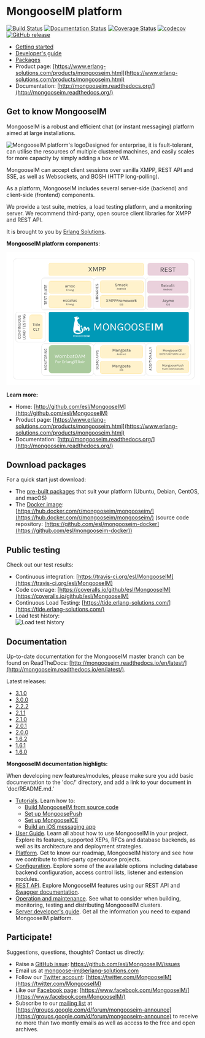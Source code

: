 # MongooseIM platform

[![Build Status](https://travis-ci.org/esl/MongooseIM.svg?branch=master)](https://travis-ci.org/esl/MongooseIM)
[![Documentation Status](https://readthedocs.org/projects/mongooseim/badge/?version=latest)](http://mongooseim.readthedocs.org/en/latest/?badge=latest)
[![Coverage Status](https://img.shields.io/coveralls/esl/MongooseIM.svg)](https://coveralls.io/r/esl/MongooseIM?branch=master)
[![codecov](https://codecov.io/gh/esl/MongooseIM/branch/master/graph/badge.svg)](https://codecov.io/gh/esl/MongooseIM)
[![GitHub release](https://img.shields.io/github/release/esl/MongooseIM.svg)](https://github.com/esl/MongooseIM/releases)


* [Getting started](http://mongooseim.readthedocs.io/en/latest/user-guide/Getting-started/)
* [Developer's guide](http://mongooseim.readthedocs.io/en/latest/developers-guide/Testing-MongooseIM/)
* [Packages](https://www.erlang-solutions.com/resources/download.html)
* Product page: [https://www.erlang-solutions.com/products/mongooseim.html](https://www.erlang-solutions.com/products/mongooseim.html)
* Documentation: [http://mongooseim.readthedocs.org/](http://mongooseim.readthedocs.org/)

## Get to know MongooseIM 
MongooseIM is a robust and efficient chat (or instant messaging) platform aimed at large installations. 

<img align="left" src="doc/MongooseIM_logo.png" alt="MongooseIM platform's logo"/>

Designed for enterprise, it is fault-tolerant, can utilise the resources of multiple clustered machines, and easily scales for more capacity by simply adding a box or VM.

MongooseIM can accept client sessions over vanilla XMPP, REST API and SSE, as well as Websockets, and BOSH (HTTP long-polling).

As a platform, MongooseIM includes several server-side (backend) and client-side (frontend) components.

We provide a test suite, metrics, a load testing platform, and a monitoring server.
We recommend third-party, open source client libraries for XMPP and REST API.

It is brought to you by [Erlang Solutions](https://www.erlang-solutions.com/).

**MongooseIM platform components**:

<img src="doc/MongooseIM_Platform_components.png" alt="MongooseIM platform schema" />

**Learn more:**

* Home: [http://github.com/esl/MongooseIM](http://github.com/esl/MongooseIM)
* Product page: [https://www.erlang-solutions.com/products/mongooseim.html](https://www.erlang-solutions.com/products/mongooseim.html)
* Documentation: [http://mongooseim.readthedocs.org/](http://mongooseim.readthedocs.org/)




## Download packages

For a quick start just download:

* The [pre-built packages](https://www.erlang-solutions.com/resources/download.html) that suit your platform (Ubuntu, Debian, CentOS, and macOS)
* The [Docker image](https://hub.docker.com/r/mongooseim/mongooseim/): [https://hub.docker.com/r/mongooseim/mongooseim/](https://hub.docker.com/r/mongooseim/mongooseim/) (source code repository: [https://github.com/esl/mongooseim-docker](https://github.com/esl/mongooseim-docker))

## Public testing

Check out our test results:

* Continuous integration: [https://travis-ci.org/esl/MongooseIM](https://travis-ci.org/esl/MongooseIM)
* Code coverage: [https://coveralls.io/github/esl/MongooseIM](https://coveralls.io/github/esl/MongooseIM)
* Continuous Load Testing: [https://tide.erlang-solutions.com/](https://tide.erlang-solutions.com/)
* Load test history:  
  ![Load test history](https://tide.erlang-solutions.com/charts/bidaily_last_year.png)


## Documentation

Up-to-date documentation for the MongooseIM master branch can be found on ReadTheDocs: [http://mongooseim.readthedocs.io/en/latest/](http://mongooseim.readthedocs.io/en/latest/).

Latest releases:
* [3.1.0](http://mongooseim.readthedocs.io/en/3.1.0/)
* [3.0.0](http://mongooseim.readthedocs.io/en/3.0.0/)
* [2.2.2](http://mongooseim.readthedocs.io/en/2.2.2/)
* [2.1.1](http://mongooseim.readthedocs.io/en/2.1.1/)
* [2.1.0](http://mongooseim.readthedocs.io/en/2.1.0/)
* [2.0.1](http://mongooseim.readthedocs.io/en/2.0.1/)
* [2.0.0](http://mongooseim.readthedocs.io/en/2.0.0/)
* [1.6.2](http://mongooseim.readthedocs.io/en/1.6.2/)
* [1.6.1](http://mongooseim.readthedocs.io/en/1.6.1/)
* [1.6.0](http://mongooseim.readthedocs.io/en/1.6.0/)

 
**MongooseIM documentation highligts:**

When developing new features/modules, please make sure you add basic documentation to the 'doc/' directory, and add a link to your document in 'doc/README.md.'

* [Tutorials](http://mongooseim.readthedocs.io/en/latest/user-guide/How-to-build/). Learn how to:
    * [Build MongooseIM from source code](doc/user-guide/How-to-build.md)
    * [Set up MongoosePush](doc/user-guide/Push-notifications.md)
    * [Set up MongooseICE](doc/user-guide/ICE_tutorial.md)
    * [Build an iOS messaging app](doc/user-guide/iOS_tutorial.md)
* [User Guide](http://mongooseim.readthedocs.io/en/latest/user-guide/Get-to-know-MongooseIM/). Learn all about how to use MongooseIM in your project. Explore its features, supported XEPs, RFCs and database backends, as well as its architecture and deployment strategies.
* [Platform](http://mongooseim.readthedocs.io/en/latest/Roadmap/). Get to know our roadmap, MongooseIM history and see how we contribute to third-party opensource projects.
* [Configuration](http://mongooseim.readthedocs.io/en/latest/Basic-configuration/). Explore some of the available options including database backend configuration, access control lists, listener and extension modules.
* [REST API](http://mongooseim.readthedocs.io/en/latest/rest-api/Client-frontend/). Explore MongooseIM features using our REST API and [Swagger documentation](http://mongooseim.readthedocs.io/en/latest/swagger/index.html).
* [Operation and maintenance](http://mongooseim.readthedocs.io/en/latest/operation-and-maintenance/Cluster-management-considerations/). See what to consider when building, monitoring, testing and distributing MongooseIM clusters.
* [Server developer's guide](doc/developers-guide/Testing-MongooseIM.md). Get all the information you need to expand MongooseIM platform.
    

## Participate!

Suggestions, questions, thoughts? Contact us directly:

* Raise a [GitHub issue](https://github.com/esl/MongooseIM/issues): https://github.com/esl/MongooseIM/issues
* Email us at <a href='mailto:mongoose-im@erlang-solutions.com'>mongoose-im@erlang-solutions.com</a>
* Follow our [Twitter account](https://twitter.com/MongooseIM): [https://twitter.com/MongooseIM](https://twitter.com/MongooseIM)
* Like our [Facebook page](https://www.facebook.com/MongooseIM/): [https://www.facebook.com/MongooseIM/](https://www.facebook.com/MongooseIM/)
* Subscribe to our [mailing list](https://groups.google.com/d/forum/mongooseim-announce) at [https://groups.google.com/d/forum/mongooseim-announce](https://groups.google.com/d/forum/mongooseim-announce) to receive no more than two montly emails as well as access to the free and open archives.
